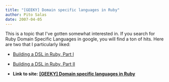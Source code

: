 ```yaml
---
title: "[GEEKY] Domain specific languages in Ruby"
author: Pito Salas
date: 2007-04-05
---
```


This is a topic that I've gotten somewhat interested in. If you search for
Ruby Domain Specific Languages in google, you will find a ton of hits. Here
are two that I particularly liked:

  * [Building a DSL in Ruby, Part I](<http://jroller.com/page/rolsen?entry=building_a_dsl_in_ruby>)
  * [Building a DSL in Ruby, Part II](<http://jroller.com/page/rolsen?entry=building_a_dsl_in_ruby1>)


* **Link to site:** **[[GEEKY] Domain specific languages in Ruby](None)**

